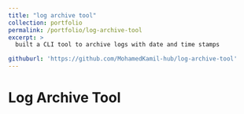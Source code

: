 ```yaml
---
title: "log archive tool"
collection: portfolio
permalink: /portfolio/log-archive-tool
excerpt: >
  built a CLI tool to archive logs with date and time stamps

githuburl: 'https://github.com/MohamedKamil-hub/log-archive-tool'
---
```


# Log Archive Tool
